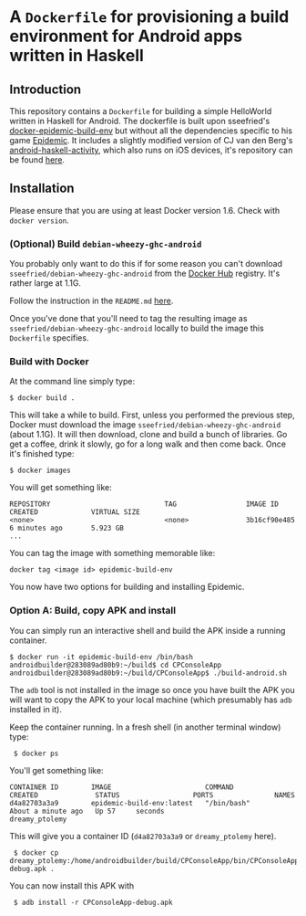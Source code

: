 # A `Dockerfile` for provisioning a build environment for Android apps written in Haskell

## Introduction
This repository contains a `Dockerfile` for building a simple HelloWorld written in Haskell for Android.
The dockerfile is built upon sseefried's [docker-epidemic-build-env](https://github.com/sseefried/docker-epidemic-build-env) but without all the dependencies specific to his game [Epidemic](https://github.com/sseefried/open-epidemic-game).
It includes a slightly modified version of CJ van den Berg's [android-haskell-activity](https://github.com/neurocyte/android-haskell-activity), which also runs on iOS devices, it's repository can be found [here](https://github.com/EDeijl/CPCConsoleApp).

## Installation

Please ensure that you are using at least Docker version 1.6. Check with `docker version`.

### (Optional) Build `debian-wheezy-ghc-android`

You probably only want to do this if for some reason you can't download
`sseefried/debian-wheezy-ghc-android` from the
[Docker Hub](https://registry.hub.docker.com/search?q=library) registry. It's rather large
at 1.1G.

Follow the instruction in the `README.md` [here](https://github.com/sseefried/docker-build-ghc-android).

Once you've done that you'll need to tag the resulting image as `sseefried/debian-wheezy-ghc-android`
locally to build the image this `Dockerfile` specifies.

### Build with Docker

At the command line simply type:

    $ docker build .

This will take a while to build. First, unless you performed the previous step, Docker must download
the image `sseefried/debian-wheezy-ghc-android` (about 1.1G). It will then download, clone and build
a bunch of libraries. Go get a coffee, drink it slowly, go for a long walk and then come back.
Once it's finished type:

    $ docker images

You will get something like:

    REPOSITORY                            TAG                 IMAGE ID            CREATED             VIRTUAL SIZE
    <none>                                <none>              3b16cf90e485        6 minutes ago       5.923 GB
    ...

You can tag the image with something memorable like:

    docker tag <image id> epidemic-build-env

You now have two options for building and installing Epidemic.

### Option A: Build, copy APK and install

You can simply run an interactive shell and build the APK inside a running container.


    $ docker run -it epidemic-build-env /bin/bash
    androidbuilder@283089ad80b9:~/build$ cd CPConsoleApp
    androidbuilder@283089ad80b9:~/build/CPConsoleApp$ ./build-android.sh

The `adb` tool is not installed in the image so once you have built the APK you will want to
copy the APK to your local machine (which presumably has `adb` installed in it).

Keep the container running. In a fresh shell (in another terminal window) type:

     $ docker ps

You'll get something like:

    CONTAINER ID        IMAGE                       COMMAND             CREATED              STATUS                  PORTS               NAMES
    d4a82703a3a9        epidemic-build-env:latest   "/bin/bash"         About a minute ago   Up 57     seconds                           dreamy_ptolemy

This will give you a container ID (`d4a82703a3a9` or `dreamy_ptolemy` here).

     $ docker cp dreamy_ptolemy:/home/androidbuilder/build/CPConsoleApp/bin/CPConsoleApp-debug.apk .

You can now install this APK with

     $ adb install -r CPConsoleApp-debug.apk
